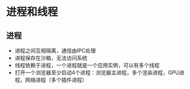 <!--
 * @Description: 文件描述
 * @version: 1.0
 * @Author: 吴东宇
 * @Date: 2022-08-23 11:15:56
 * @LastEditors: 吴东宇
 * @LastEditTime: 2022-08-23 11:22:31
-->
# 进程和线程
## 进程
- 进程之间互相隔离，通信由IPC处理
- 进程保存在沙箱，无法访问系统
- 线程依赖于进程，一个进程就是一个应用实例，可以有多个线程
- 打开一个浏览器至少启动4个进程：浏览器主进程，多个渲染进程，GPU进程，网络进程（多个插件进程）
#